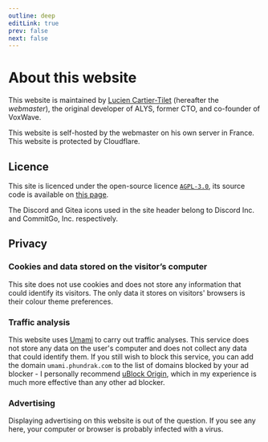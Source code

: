 ```yaml
---
outline: deep
editLink: true
prev: false
next: false
---
```


# About this website

This website is maintained by [Lucien
Cartier-Tilet](https://phundrak.com) (hereafter the *webmaster*), the original developer of ALYS, former CTO, and co-founder of VoxWave.

This website is self-hosted by the webmaster on his own server in France. This website is protected by Cloudflare.

## Licence

This site is licenced under the open-source licence [`AGPL-3.0`](https://www.gnu.org/licenses/agpl-3.0.fr.html), its source code is available on [this page](https://labs.phundrak.com/ALYS/alys.phundrak.com).

The Discord and Gitea icons used in the site header belong to Discord Inc. and CommitGo, Inc. respectively.

## Privacy

### Cookies and data stored on the visitor’s computer
This site does not use cookies and does not store any information that could identify its visitors. The only data it stores on visitors' browsers is their colour theme preferences.

### Traffic analysis
This website uses [Umami](https://umami.is) to carry out traffic analyses. This service does not store any data on the user's computer and does not collect any data that could identify them. If you still wish to block this service, you can add the domain `umami.phundrak.com` to the list of domains blocked by your ad blocker - I personally recommend [uBlock Origin](https://ublockorigin.com/), which in my experience is much more effective than any other ad blocker.

### Advertising
Displaying advertising on this website is out of the question. If you
see any here, your computer or browser is probably infected with a
virus.

